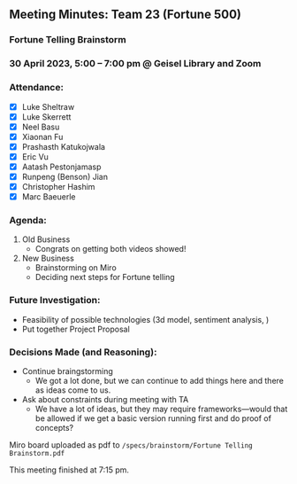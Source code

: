 ## Meeting Minutes: Team 23 (Fortune 500)
### Fortune Telling Brainstorm

### 30 April 2023, 5:00 – 7:00 pm @ Geisel Library and Zoom

### **Attendance**:
- [x] Luke Sheltraw
- [x] Luke Skerrett
- [x] Neel Basu
- [x] Xiaonan Fu
- [x] Prashasth Katukojwala
- [x] Eric Vu
- [x] Aatash Pestonjamasp
- [x] Runpeng (Benson) Jian
- [x] Christopher Hashim
- [x] Marc Baeuerle

### **Agenda**:
1. Old Business
    - Congrats on getting both videos showed!
3. New Business
    - Brainstorming on Miro
    - Deciding next steps for Fortune telling

### **Future Investigation**:
- Feasibility of possible technologies (3d model, sentiment analysis, )
- Put together Project Proposal

### **Decisions Made (and Reasoning)**:
- Continue braingstorming
    - We got a lot done, but we can continue to add things here and there as ideas come to us.
- Ask about constraints during meeting with TA
    - We have a lot of ideas, but they may require frameworks—would that be allowed if we get a basic version running first and do proof of concepts?

Miro board uploaded as pdf to `/specs/brainstorm/Fortune Telling Brainstorm.pdf`

This meeting finished at 7:15 pm.
